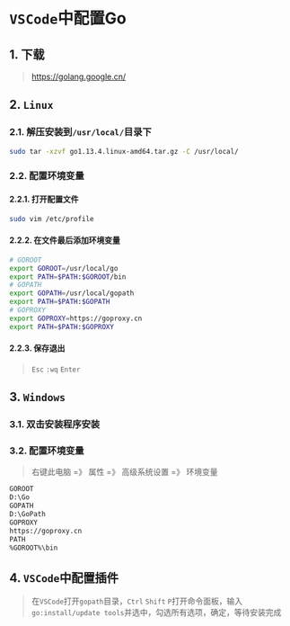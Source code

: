 # `VSCode`中配置Go

## 1. 下载

> <https://golang.google.cn/>

## 2. `Linux`

### 2.1. 解压安装到`/usr/local/`目录下

```bash 
sudo tar -xzvf go1.13.4.linux-amd64.tar.gz -C /usr/local/
```

### 2.2. 配置环境变量

#### 2.2.1. 打开配置文件

```bash
sudo vim /etc/profile
```

#### 2.2.2. 在文件最后添加环境变量

```bash
# GOROOT
export GOROOT=/usr/local/go
export PATH=$PATH:$GOROOT/bin
# GOPATH
export GOPATH=/usr/local/gopath
export PATH=$PATH:$GOPATH
# GOPROXY
export GOPROXY=https://goproxy.cn
export PATH=$PATH:$GOPROXY
```

#### 2.2.3. 保存退出

> `Esc` `:wq` `Enter`

## 3. `Windows`

### 3.1. 双击安装程序安装

### 3.2. 配置环境变量

> 右键此电脑 =》 属性 =》 高级系统设置 =》 环境变量

```bash
GOROOT
D:\Go
GOPATH
D:\GoPath
GOPROXY
https://goproxy.cn
PATH
%GOROOT%\bin
```

## 4. `VSCode`中配置插件

> 在`VSCode`打开`gopath`目录，`Ctrl` `Shift` `P`打开命令面板，输入`go:install/update tools`并选中，勾选所有选项，确定，等待安装完成